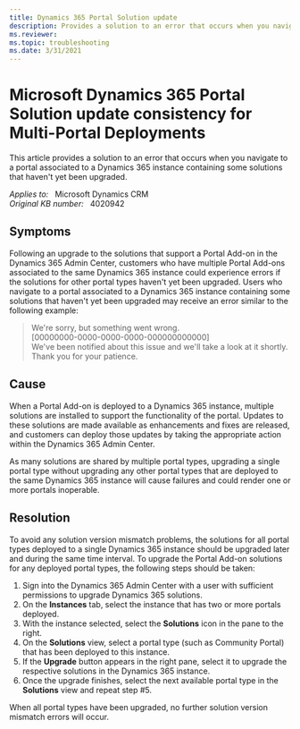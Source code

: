 ```yaml
---
title: Dynamics 365 Portal Solution update
description: Provides a solution to an error that occurs when you navigate to a portal associated to a Dynamics 365 instance containing some solutions that haven't yet been upgraded.
ms.reviewer: 
ms.topic: troubleshooting
ms.date: 3/31/2021
---
```

# Microsoft Dynamics 365 Portal Solution update consistency for Multi-Portal Deployments

This article provides a solution to an error that occurs when you navigate to a portal associated to a Dynamics 365 instance containing some solutions that haven't yet been upgraded.

_Applies to:_ &nbsp; Microsoft Dynamics CRM  
_Original KB number:_ &nbsp; 4020942

## Symptoms

Following an upgrade to the solutions that support a Portal Add-on in the Dynamics 365 Admin Center, customers who have multiple Portal Add-ons associated to the same Dynamics 365 instance could experience errors if the solutions for other portal types haven't yet been upgraded. Users who navigate to a portal associated to a Dynamics 365 instance containing some solutions that haven't yet been upgraded may receive an error similar to the following example:

> We're sorry, but something went wrong.  
[00000000-0000-0000-0000-000000000000]  
We've been notified about this issue and we'll take a look at it shortly.  
Thank you for your patience.

## Cause

When a Portal Add-on is deployed to a Dynamics 365 instance, multiple solutions are installed to support the functionality of the portal. Updates to these solutions are made available as enhancements and fixes are released, and customers can deploy those updates by taking the appropriate action within the Dynamics 365 Admin Center.

As many solutions are shared by multiple portal types, upgrading a single portal type without upgrading any other portal types that are deployed to the same Dynamics 365 instance will cause failures and could render one or more portals inoperable.

## Resolution

To avoid any solution version mismatch problems, the solutions for all portal types deployed to a single Dynamics 365 instance should be upgraded later and during the same time interval. To upgrade the Portal Add-on solutions for any deployed portal types, the following steps should be taken:

1. Sign into the Dynamics 365 Admin Center with a user with sufficient permissions to upgrade Dynamics 365 solutions.
2. On the **Instances** tab, select the instance that has two or more portals deployed.
3. With the instance selected, select the **Solutions** icon in the pane to the right.
4. On the **Solutions** view, select a portal type (such as Community Portal) that has been deployed to this instance.
5. If the **Upgrade** button appears in the right pane, select it to upgrade the respective solutions in the Dynamics 365 instance.
6. Once the upgrade finishes, select the next available portal type in the **Solutions** view and repeat step #5.

When all portal types have been upgraded, no further solution version mismatch errors will occur.
